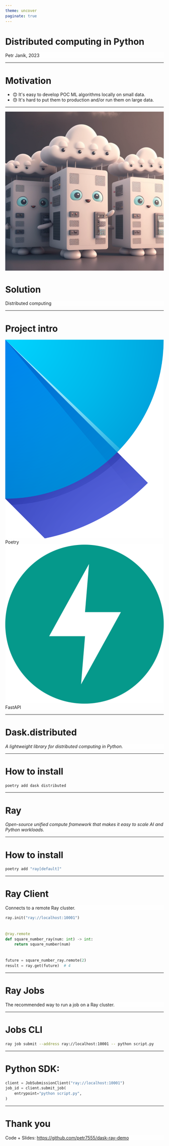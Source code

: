 ```yaml
---
theme: uncover
paginate: true
---
```


# **Distributed computing in Python**

Petr Janík, 2023

---

# Motivation

- 😊 It's easy to develop POC ML algorithms locally on small data.
- 😓 It's hard to put them to production and/or run them on large data.

---
![bg opacity](computers.png)

<style scoped>
p {
  background-color: rgba(255, 255, 255, 0.5);
}
</style>

# Solution

Distributed computing

---

# Project intro

![width:50px height:50px](poetry-logo.svg) Poetry
![width:50px height:50px](fastapi-logo.svg) FastAPI

---

# **Dask.distributed**

_A lightweight library for distributed computing in Python._

<!-- _footer: https://distributed.dask.org/ -->

---

# How to install

```bash
poetry add dask distributed
```

---

# **Ray**

_Open-source unified compute framework that makes it easy to scale AI and Python workloads._

<!-- _footer: https://www.ray.io/ -->

---

# How to install

```bash
poetry add "ray[default]"
```

---

# Ray Client

Connects to a remote Ray cluster.

```python
ray.init("ray://localhost:10001")


@ray.remote
def square_number_ray(num: int) -> int:
    return square_number(num)


future = square_number_ray.remote(2)
result = ray.get(future)  # 4
```

<!-- _footer: https://docs.ray.io/en/latest/cluster/running-applications/job-submission/ray-client.html -->

---

# Ray Jobs

The recommended way to run a job on a Ray cluster.

<!-- _footer: https://docs.ray.io/en/latest/cluster/running-applications/job-submission/index.html -->

---

# Jobs CLI

```bash
ray job submit --address ray://localhost:10001 -- python script.py
```

<!-- _footer: https://docs.ray.io/en/latest/cluster/running-applications/job-submission/quickstart.html -->

---

# Python SDK:

```python
client = JobSubmissionClient("ray://localhost:10001")
job_id = client.submit_job(
    entrypoint="python script.py",
)
```

<!-- _footer: https://docs.ray.io/en/latest/cluster/running-applications/job-submission/sdk.html -->

---

# Thank you

Code + Slides: https://github.com/petr7555/dask-ray-demo
 
